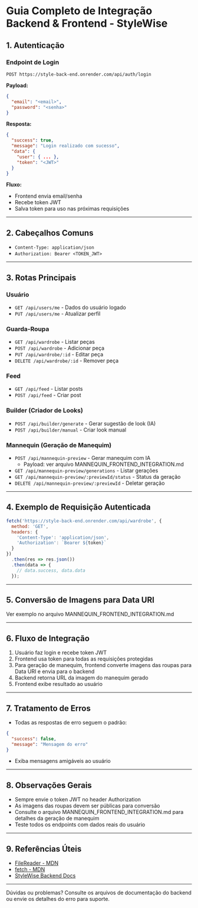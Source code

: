 # Guia Completo de Integração Backend & Frontend - StyleWise

## 1. Autenticação

### Endpoint de Login
```
POST https://style-back-end.onrender.com/api/auth/login
```
**Payload:**
```json
{
  "email": "<email>",
  "password": "<senha>"
}
```
**Resposta:**
```json
{
  "success": true,
  "message": "Login realizado com sucesso",
  "data": {
    "user": { ... },
    "token": "<JWT>"
  }
}
```
**Fluxo:**
- Frontend envia email/senha
- Recebe token JWT
- Salva token para uso nas próximas requisições

---

## 2. Cabeçalhos Comuns
- `Content-Type: application/json`
- `Authorization: Bearer <TOKEN_JWT>`

---

## 3. Rotas Principais

### Usuário
- `GET /api/users/me` - Dados do usuário logado
- `PUT /api/users/me` - Atualizar perfil

### Guarda-Roupa
- `GET /api/wardrobe` - Listar peças
- `POST /api/wardrobe` - Adicionar peça
- `PUT /api/wardrobe/:id` - Editar peça
- `DELETE /api/wardrobe/:id` - Remover peça

### Feed
- `GET /api/feed` - Listar posts
- `POST /api/feed` - Criar post

### Builder (Criador de Looks)
- `POST /api/builder/generate` - Gerar sugestão de look (IA)
- `POST /api/builder/manual` - Criar look manual

### Mannequin (Geração de Manequim)
- `POST /api/mannequin-preview` - Gerar manequim com IA
  - Payload: ver arquivo MANNEQUIN_FRONTEND_INTEGRATION.md
- `GET /api/mannequin-preview/generations` - Listar gerações
- `GET /api/mannequin-preview/:previewId/status` - Status da geração
- `DELETE /api/mannequin-preview/:previewId` - Deletar geração

---

## 4. Exemplo de Requisição Autenticada
```js
fetch('https://style-back-end.onrender.com/api/wardrobe', {
  method: 'GET',
  headers: {
    'Content-Type': 'application/json',
    'Authorization': `Bearer ${token}`
  }
})
  .then(res => res.json())
  .then(data => {
    // data.success, data.data
  });
```

---

## 5. Conversão de Imagens para Data URI
Ver exemplo no arquivo MANNEQUIN_FRONTEND_INTEGRATION.md

---

## 6. Fluxo de Integração
1. Usuário faz login e recebe token JWT
2. Frontend usa token para todas as requisições protegidas
3. Para geração de manequim, frontend converte imagens das roupas para Data URI e envia para o backend
4. Backend retorna URL da imagem do manequim gerado
5. Frontend exibe resultado ao usuário

---

## 7. Tratamento de Erros
- Todas as respostas de erro seguem o padrão:
```json
{
  "success": false,
  "message": "Mensagem do erro"
}
```
- Exiba mensagens amigáveis ao usuário

---

## 8. Observações Gerais
- Sempre envie o token JWT no header Authorization
- As imagens das roupas devem ser públicas para conversão
- Consulte o arquivo MANNEQUIN_FRONTEND_INTEGRATION.md para detalhes da geração de manequim
- Teste todos os endpoints com dados reais do usuário

---

## 9. Referências Úteis
- [FileReader - MDN](https://developer.mozilla.org/en-US/docs/Web/API/FileReader)
- [fetch - MDN](https://developer.mozilla.org/en-US/docs/Web/API/Fetch_API)
- [StyleWise Backend Docs](./MANNEQUIN_FRONTEND_INTEGRATION.md)

---

Dúvidas ou problemas? Consulte os arquivos de documentação do backend ou envie os detalhes do erro para suporte.
